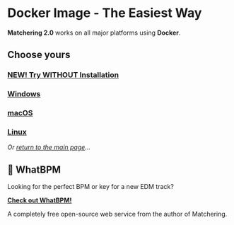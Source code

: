 # Docker Image - The Easiest Way

**Matchering 2.0** works on all major platforms using **Docker**.

## Choose yours

### [NEW! Try WITHOUT Installation](https://www.youtube.com/watch?v=Aw0nH6QqAck)
### [Windows](https://github.com/sergree/matchering/blob/master/DOCKER_WINDOWS.md)
### [macOS](https://github.com/sergree/matchering/blob/master/DOCKER_MACOS.md)
### [Linux](https://github.com/sergree/matchering/blob/master/DOCKER_LINUX.md)

*Or [return to the main page](https://github.com/sergree/matchering)...*

## 💓 WhatBPM

Looking for the perfect BPM or key for a new EDM track?

**[Check out WhatBPM!](https://sergree.github.io/whatbpm)**

A completely free open-source web service from the author of Matchering.
